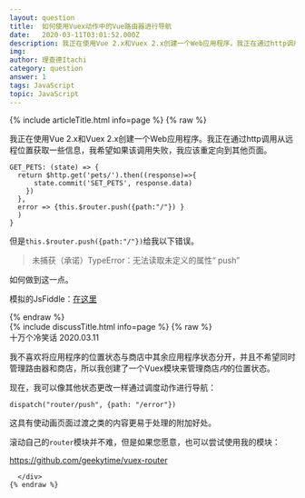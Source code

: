 ```yaml
---
layout: question
title:  如何使用Vuex动作中的Vue路由器进行导航
date:   2020-03-11T03:01:52.000Z
description: 我正在使用Vue 2.x和Vuex 2.x创建一个Web应用程序。我正在通过http调用从远程位置获取一些信息，我希望如果该调用失败，我应该重定向到其他页...
img: 
author: 理查德Itachi
category: question
answer: 1
tags: JavaScript
topic: JavaScript
---
```

<div class="article-root">
  <div class="article">
    {% include articleTitle.html info=page %}
    {% raw %}
    <div class="article-content"><p><font style="vertical-align: inherit;"><font style="vertical-align: inherit;">我正在使用Vue 2.x和Vuex 2.x创建一个Web应用程序。</font><font style="vertical-align: inherit;">我正在通过http调用从远程位置获取一些信息，我希望如果该调用失败，我应该重定向到其他页面。</font></font></p>

<pre><code>GET_PETS: (state) =&gt; {<font></font>
  return $http.get('pets/').then((response)=&gt;{<font></font>
      state.commit('SET_PETS', response.data)<font></font>
    })<font></font>
  },<font></font>
  error =&gt; {this.$router.push({path:"/"}) }<font></font>
  )<font></font>
}<font></font>
</code></pre>

<p><font style="vertical-align: inherit;"><font style="vertical-align: inherit;">但是</font></font><code>this.$router.push({path:"/"})</code><font style="vertical-align: inherit;"><font style="vertical-align: inherit;">给我以下错误。</font></font></p>

<blockquote>
  <p><font style="vertical-align: inherit;"><font style="vertical-align: inherit;">未捕获（承诺）TypeError：无法读取未定义的属性“ push”</font></font></p>
</blockquote>

<p><font style="vertical-align: inherit;"><font style="vertical-align: inherit;">如何做到这一点。</font></font></p>

<p><font style="vertical-align: inherit;"><font style="vertical-align: inherit;">模拟的JsFiddle：</font></font><a href="https://jsfiddle.net/pukx3heb/1/" rel="noreferrer"><font style="vertical-align: inherit;"><font style="vertical-align: inherit;">在这里</font></font></a></p></div>
    {% endraw %}
  </div>

  <div class="discuss-wrapper">
    {% include discussTitle.html info=page %}
    {% raw %}
    <div class="discuss-item">
        <div class="discuss-parent">
          <div class="discuss-meta">
            <span class="discuss-user">十万个冷笑话</span>
            <span class="discuss-time">2020.03.11</span>
          </div>
          <div class="discuss-comment"><p><font style="vertical-align: inherit;"><font style="vertical-align: inherit;">我不喜欢将应用程序的位置状态与商店中其余应用程序状态分开，并且不希望同时管理路由器和商店，所以我创建了一个Vuex模块来管理</font><font style="vertical-align: inherit;">商店</font></font><em><font style="vertical-align: inherit;"><font style="vertical-align: inherit;">内</font></font></em><font style="vertical-align: inherit;"><font style="vertical-align: inherit;">的</font><font style="vertical-align: inherit;">位置状态</font><font style="vertical-align: inherit;">。</font></font></p>

<p><font style="vertical-align: inherit;"><font style="vertical-align: inherit;">现在，我可以像其他状态更改一样通过调度动作进行导航：</font></font></p>

<pre><code>dispatch("router/push", {path: "/error"})
</code></pre>

<p><font style="vertical-align: inherit;"><font style="vertical-align: inherit;">这具有使动画页面过渡之类的内容更易于处理的附加好处。</font></font></p>

<p><font style="vertical-align: inherit;"><font style="vertical-align: inherit;">滚动自己的</font></font><code>router</code><font style="vertical-align: inherit;"><font style="vertical-align: inherit;">模块</font><font style="vertical-align: inherit;">并不难</font><font style="vertical-align: inherit;">，但是如果您愿意，也可以尝试使用我</font><font style="vertical-align: inherit;">的</font><font style="vertical-align: inherit;">模块：</font></font></p>

<p><a href="https://github.com/geekytime/vuex-router" rel="noreferrer"><font style="vertical-align: inherit;"><font style="vertical-align: inherit;">https://github.com/geekytime/vuex-router</font></font></a></p></div>
        </div>
        
      </div>
    {% endraw %}
  </div>
<div>
